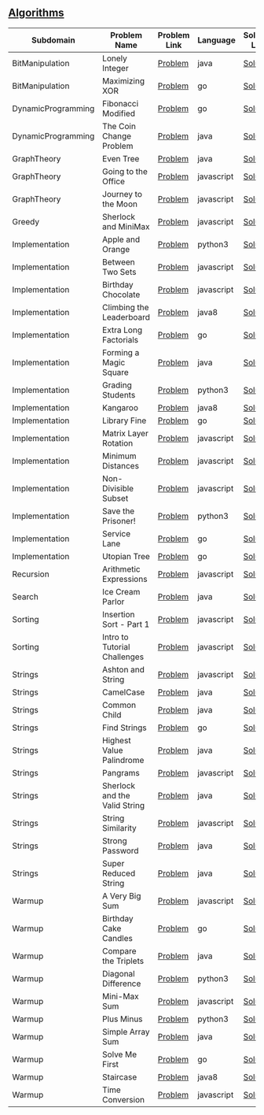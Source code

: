 ## [Algorithms](https://www.hackerrank.com/domains/algorithms)

|Subdomain|Problem Name|Problem Link|Language|Solution Link|
---|---|---|---|---
|BitManipulation|Lonely Integer|[Problem](https://www.hackerrank.com/challenges/lonely-integer/problem)|java|[Solution](BitManipulation/LonelyInteger.java)|
|BitManipulation|Maximizing XOR|[Problem](https://www.hackerrank.com/challenges/maximizing-xor/problem)|go|[Solution](BitManipulation/maximizing-xor.go)|
|DynamicProgramming|Fibonacci Modified|[Problem](https://www.hackerrank.com/challenges/fibonacci-modified/problem)|go|[Solution](DynamicProgramming/fibonacci-modified.go)|
|DynamicProgramming|The Coin Change Problem|[Problem](https://www.hackerrank.com/challenges/coin-change/problem)|java|[Solution](DynamicProgramming/TheCoinChangeProblem.java)|
|GraphTheory|Even Tree|[Problem](https://www.hackerrank.com/challenges/even-tree/problem)|java|[Solution](GraphTheory/EvenTree.java)|
|GraphTheory|Going to the Office|[Problem](https://www.hackerrank.com/challenges/going-office/problem)|javascript|[Solution](GraphTheory/going-office.js)|
|GraphTheory|Journey to the Moon|[Problem](https://www.hackerrank.com/challenges/journey-to-the-moon/problem)|javascript|[Solution](GraphTheory/journey-to-the-moon.js)|
|Greedy|Sherlock and MiniMax|[Problem](https://www.hackerrank.com/challenges/sherlock-and-minimax/problem)|javascript|[Solution](Greedy/sherlock-and-minimax.js)|
|Implementation|Apple and Orange|[Problem](https://www.hackerrank.com/challenges/apple-and-orange/problem)|python3|[Solution](Implementation/apple-and-orange.py)|
|Implementation|Between Two Sets|[Problem](https://www.hackerrank.com/challenges/between-two-sets/problem)|javascript|[Solution](Implementation/between-two-sets.js)|
|Implementation|Birthday Chocolate|[Problem](https://www.hackerrank.com/challenges/the-birthday-bar/problem)|javascript|[Solution](Implementation/the-birthday-bar.js)|
|Implementation|Climbing the Leaderboard|[Problem](https://www.hackerrank.com/challenges/climbing-the-leaderboard/problem)|java8|[Solution](Implementation/ClimbingtheLeaderboard.java)|
|Implementation|Extra Long Factorials|[Problem](https://www.hackerrank.com/challenges/extra-long-factorials/problem)|go|[Solution](Implementation/extra-long-factorials.go)|
|Implementation|Forming a Magic Square|[Problem](https://www.hackerrank.com/challenges/magic-square-forming/problem)|java|[Solution](Implementation/FormingaMagicSquare.java)|
|Implementation|Grading Students|[Problem](https://www.hackerrank.com/challenges/grading/problem)|python3|[Solution](Implementation/grading.py)|
|Implementation|Kangaroo|[Problem](https://www.hackerrank.com/challenges/kangaroo/problem)|java8|[Solution](Implementation/Kangaroo.java)|
|Implementation|Library Fine|[Problem](https://www.hackerrank.com/challenges/library-fine/problem)|go|[Solution](Implementation/library-fine.go)|
|Implementation|Matrix Layer Rotation |[Problem](https://www.hackerrank.com/challenges/matrix-rotation-algo/problem)|javascript|[Solution](Implementation/matrix-rotation-algo.js)|
|Implementation|Minimum Distances|[Problem](https://www.hackerrank.com/challenges/minimum-distances/problem)|javascript|[Solution](Implementation/minimum-distances.js)|
|Implementation|Non-Divisible Subset|[Problem](https://www.hackerrank.com/challenges/non-divisible-subset/problem)|javascript|[Solution](Implementation/non-divisible-subset.js)|
|Implementation|Save the Prisoner!|[Problem](https://www.hackerrank.com/challenges/save-the-prisoner/problem)|python3|[Solution](Implementation/save-the-prisoner.py)|
|Implementation|Service Lane|[Problem](https://www.hackerrank.com/challenges/service-lane/problem)|go|[Solution](Implementation/service-lane.go)|
|Implementation|Utopian Tree|[Problem](https://www.hackerrank.com/challenges/utopian-tree/problem)|go|[Solution](Implementation/utopian-tree.go)|
|Recursion|Arithmetic Expressions|[Problem](https://www.hackerrank.com/challenges/arithmetic-expressions/problem)|javascript|[Solution](Recursion/arithmetic-expressions.js)|
|Search|Ice Cream Parlor|[Problem](https://www.hackerrank.com/challenges/icecream-parlor/problem)|java|[Solution](Search/IceCreamParlor.java)|
|Sorting|Insertion Sort - Part 1|[Problem](https://www.hackerrank.com/challenges/insertionsort1/problem)|javascript|[Solution](Sorting/insertionsort1.js)|
|Sorting|Intro to Tutorial Challenges|[Problem](https://www.hackerrank.com/challenges/tutorial-intro/problem)|javascript|[Solution](Sorting/tutorial-intro.js)|
|Strings|Ashton and String|[Problem](https://www.hackerrank.com/challenges/ashton-and-string/problem)|javascript|[Solution](Strings/ashton-and-string.js)|
|Strings|CamelCase|[Problem](https://www.hackerrank.com/challenges/camelcase/problem)|java|[Solution](Strings/CamelCase.java)|
|Strings|Common Child|[Problem](https://www.hackerrank.com/challenges/common-child/problem)|java|[Solution](Strings/CommonChild.java)|
|Strings|Find Strings|[Problem](https://www.hackerrank.com/challenges/find-strings/problem)|go|[Solution](Strings/find-strings.go)|
|Strings|Highest Value Palindrome|[Problem](https://www.hackerrank.com/challenges/richie-rich/problem)|java|[Solution](Strings/HighestValuePalindrome.java)|
|Strings|Pangrams|[Problem](https://www.hackerrank.com/challenges/pangrams/problem)|javascript|[Solution](Strings/pangrams.js)|
|Strings|Sherlock and the Valid String|[Problem](https://www.hackerrank.com/challenges/sherlock-and-valid-string/problem)|java|[Solution](Strings/SherlockandtheValidString.java)|
|Strings|String Similarity|[Problem](https://www.hackerrank.com/challenges/string-similarity/problem)|javascript|[Solution](Strings/string-similarity.js)|
|Strings|Strong Password|[Problem](https://www.hackerrank.com/challenges/strong-password/problem)|java|[Solution](Strings/StrongPassword.java)|
|Strings|Super Reduced String|[Problem](https://www.hackerrank.com/challenges/reduced-string/problem)|java|[Solution](Strings/SuperReducedString.java)|
|Warmup|A Very Big Sum|[Problem](https://www.hackerrank.com/challenges/a-very-big-sum/problem)|javascript|[Solution](Warmup/a-very-big-sum.js)|
|Warmup|Birthday Cake Candles|[Problem](https://www.hackerrank.com/challenges/birthday-cake-candles/problem)|go|[Solution](Warmup/birthday-cake-candles.go)|
|Warmup|Compare the Triplets|[Problem](https://www.hackerrank.com/challenges/compare-the-triplets/problem)|java|[Solution](Warmup/ComparetheTriplets.java)|
|Warmup|Diagonal Difference|[Problem](https://www.hackerrank.com/challenges/diagonal-difference/problem)|python3|[Solution](Warmup/diagonal-difference.py)|
|Warmup|Mini-Max Sum|[Problem](https://www.hackerrank.com/challenges/mini-max-sum/problem)|javascript|[Solution](Warmup/mini-max-sum.js)|
|Warmup|Plus Minus|[Problem](https://www.hackerrank.com/challenges/plus-minus/problem)|python3|[Solution](Warmup/plus-minus.py)|
|Warmup|Simple Array Sum|[Problem](https://www.hackerrank.com/challenges/simple-array-sum/problem)|java|[Solution](Warmup/SimpleArraySum.java)|
|Warmup|Solve Me First|[Problem](https://www.hackerrank.com/challenges/solve-me-first/problem)|go|[Solution](Warmup/solve-me-first.go)|
|Warmup|Staircase|[Problem](https://www.hackerrank.com/challenges/staircase/problem)|java8|[Solution](Warmup/Staircase.java)|
|Warmup|Time Conversion|[Problem](https://www.hackerrank.com/challenges/time-conversion/problem)|javascript|[Solution](Warmup/time-conversion.js)|

